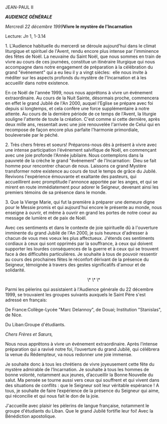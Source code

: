 JEAN-PAUL II

***AUDIENCE GÉNÉRALE***

*Mercredi 22 décembre 1999***Vivre le mystère de l'Incarnation**

Lecture:
*Jn* 1, 1-3.14

1. L'Audience habituelle du mercerdi se déroule aujourd'hui dans le climat liturgique et spirituel de l'Avent, rendu encore plus intense par l'imminence des fêtes de Noël. La neuvaine du Saint Noël, que nous sommes en train de vivre au cours de ces journées, constitue un itinéraire liturgique qui nous accompagne dans notre engagement de préparation à la célébration du grand "événement" qui a eu lieu il y a vingt siècles:  elle nous invite à méditer sur les aspects profonds du mystère de l'Incarnation et à les accueillir dans notre existence.

En ce Noël de l'année 1999, nous nous apprêtons à vivre un événement extraordinaire. Au cours de la Nuit Sainte, désormais proche, commencera en effet le grand Jubilé de l'An 2000, auquel l'Eglise se prépare avec foi depuis si longtemps, et cela confère une force supplémentaire à notre attente. Au cours de la dernière période de ce temps de l'Avent, la liturgie souligne l'attente de toute la création. C'est comme si cette dernière, après deux mille ans, ressentait avec une joie renouvelée l'arrivée de Celui qui en recompose de façon encore plus parfaite l'harmonie primordiale, bouleversée par le péché.

2. Très chers frères et soeurs! Préparons-nous dès à présent à vivre avec une intense participation l'événement salvifique de Noël, en commençant avec une joie profonde l'Année jubilaire. Nous contemplons dans la pauvreté de la crèche le grand "événement" de l'Incarnation:  Dieu se fait homme pour rencontrer chacun de nous. Laissons ce grand Mystère transformer notre existence au cours de tout le temps de grâce du Jubilé. Revivons l'expérience émouvante et exaltante des pasteurs, qui accueillirent avec promptitude l'annonce apportée par les anges, et qui se mirent en route immédiatement pour adorer le Seigneur, devenant ainsi les premiers témoins de sa présence dans le monde.

3. Que la Vierge Marie, qui fut la première à préparer une demeure digne pour le Messie promis et qui aujourd'hui encore le présente au monde, nous enseigne à ouvrir, et même à ouvrir en grand les portes de notre coeur au message de lumière et de paix de Noël.

Avec ces sentiments et dans le contexte de joie spirituelle dû à l'ouverture imminente du grand Jubilé de l'An 2000, je suis heureux d'adresser à chacun de vous mes voeux les plus affectueux. J'étends ces sentiments cordiaux à ceux qui sont opprimés par la souffrance, à ceux qui doivent supporter les lourdes conséquences de la guerre et à ceux qui se trouvent face à des difficultés particulières. Je souhaite à tous de pouvoir ressentir au cours des prochaines fêtes le réconfort dérivant de la présence du Seigneur, témoignée à travers des gestes significatifs d'amour et de solidarité.

                                                                   \\* \\* \\*

Parmi les pèlerins qui assistaient à l'Audience générale du 22 décembre 1999, se trouvaient les groupes suivants auxquels le Saint Père s'est adressé en français:

De France:Collège-Lycée "Marc Delannoy", de Douai; Institution "Stanislas", de Nice.

Du Liban:Groupe d'étudiants.

*Chers Frères et Sœurs,*

Nous nous apprêtons à vivre un événement extraordinaire. Après l’intense préparation qui a ravivé notre foi, l’ouverture du grand Jubilé, qui célébrera la venue du Rédempteur, va nous redonner une joie immense.

Je souhaite donc à tous les chrétiens de vivre joyeusement cette fête du mystère admirable de l’Incarnation. Je souhaite à tous les hommes de bonne volonté, notamment aux jeunes, d’accueillir la Bonne Nouvelle du salut. Ma pensée se tourne aussi vers ceux qui souffrent et qui vivent dans des situations de conflits : que le Seigneur soit leur véritable espérance ! A tous, je souhaite de faire l’expérience de la présence du Seigneur qui aime, qui réconcilie et qui nous fait le don de la joie.

J'accueille avec plaisir les pèlerins de langue française, notamment le groupe d'étudiants du Liban. Que le grand Jubilé fortifie leur foi! Avec la Bénédiction apostolique.